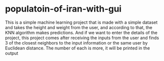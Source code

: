 # populatoin-of-iran-with-gui
This is a simple machine learning project that is made with a simple dataset and takes the height and weight from the user, and according to that, the KNN algorithm makes predictions. And if we want to enter the details of the project, this project comes after receiving the inputs from the user and finds 3 of the closest neighbors to the input information or the same user by Euclidean distance. The number of each is more, it will be printed in the output

